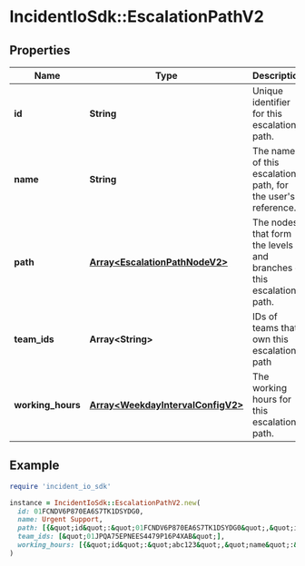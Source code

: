 # IncidentIoSdk::EscalationPathV2

## Properties

| Name | Type | Description | Notes |
| ---- | ---- | ----------- | ----- |
| **id** | **String** | Unique identifier for this escalation path. |  |
| **name** | **String** | The name of this escalation path, for the user&#39;s reference. |  |
| **path** | [**Array&lt;EscalationPathNodeV2&gt;**](EscalationPathNodeV2.md) | The nodes that form the levels and branches of this escalation path. |  |
| **team_ids** | **Array&lt;String&gt;** | IDs of teams that own this escalation path |  |
| **working_hours** | [**Array&lt;WeekdayIntervalConfigV2&gt;**](WeekdayIntervalConfigV2.md) | The working hours for this escalation path. | [optional] |

## Example

```ruby
require 'incident_io_sdk'

instance = IncidentIoSdk::EscalationPathV2.new(
  id: 01FCNDV6P870EA6S7TK1DSYDG0,
  name: Urgent Support,
  path: [{&quot;id&quot;:&quot;01FCNDV6P870EA6S7TK1DSYDG0&quot;,&quot;if_else&quot;:{&quot;conditions&quot;:[{&quot;operation&quot;:{&quot;label&quot;:&quot;Lawrence Jones&quot;,&quot;value&quot;:&quot;01FCQSP07Z74QMMYPDDGQB9FTG&quot;},&quot;param_bindings&quot;:[{&quot;array_value&quot;:[{&quot;label&quot;:&quot;Lawrence Jones&quot;,&quot;literal&quot;:&quot;SEV123&quot;,&quot;reference&quot;:&quot;incident.severity&quot;}],&quot;value&quot;:{&quot;label&quot;:&quot;Lawrence Jones&quot;,&quot;literal&quot;:&quot;SEV123&quot;,&quot;reference&quot;:&quot;incident.severity&quot;}}],&quot;subject&quot;:{&quot;label&quot;:&quot;Incident Severity&quot;,&quot;reference&quot;:&quot;incident.severity&quot;}}],&quot;else_path&quot;:[{}],&quot;then_path&quot;:[{}]},&quot;level&quot;:{&quot;round_robin_config&quot;:{&quot;enabled&quot;:false,&quot;rotate_after_seconds&quot;:120},&quot;targets&quot;:[{&quot;id&quot;:&quot;lawrencejones&quot;,&quot;schedule_mode&quot;:&quot;currently_on_call&quot;,&quot;type&quot;:&quot;schedule&quot;,&quot;urgency&quot;:&quot;high&quot;}],&quot;time_to_ack_interval_condition&quot;:&quot;active&quot;,&quot;time_to_ack_seconds&quot;:1800,&quot;time_to_ack_weekday_interval_config_id&quot;:&quot;01FCNDV6P870EA6S7TK1DSYDG0&quot;},&quot;notify_channel&quot;:{&quot;targets&quot;:[{&quot;id&quot;:&quot;lawrencejones&quot;,&quot;schedule_mode&quot;:&quot;currently_on_call&quot;,&quot;type&quot;:&quot;schedule&quot;,&quot;urgency&quot;:&quot;high&quot;}],&quot;time_to_ack_interval_condition&quot;:&quot;active&quot;,&quot;time_to_ack_seconds&quot;:1800,&quot;time_to_ack_weekday_interval_config_id&quot;:&quot;01FCNDV6P870EA6S7TK1DSYDG0&quot;},&quot;repeat&quot;:{&quot;repeat_times&quot;:3,&quot;to_node&quot;:&quot;01FCNDV6P870EA6S7TK1DSYDG0&quot;},&quot;type&quot;:&quot;if_else&quot;}],
  team_ids: [&quot;01JPQA75EPNEES4479P16P4XAB&quot;],
  working_hours: [{&quot;id&quot;:&quot;abc123&quot;,&quot;name&quot;:&quot;abc123&quot;,&quot;timezone&quot;:&quot;abc123&quot;,&quot;weekday_intervals&quot;:[{&quot;end_time&quot;:&quot;17:00&quot;,&quot;start_time&quot;:&quot;09:00&quot;,&quot;weekday&quot;:&quot;monday&quot;}]}]
)
```

